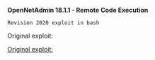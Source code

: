 **OpenNetAdmin 18.1.1 - Remote Code Execution**

	Revision 2020 exploit in bash
  
  Original exploit:
  
  [Original exploit:](https://www.exploit-db.com/exploits/47691)

